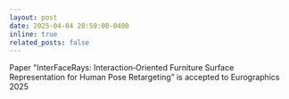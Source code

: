 ```yaml
---
layout: post
date: 2025-04-04 20:59:00-0400
inline: true
related_posts: false
---
```


Paper "InterFaceRays: Interaction‐Oriented Furniture Surface Representation for Human Pose Retargeting” is accepted to Eurographics 2025

